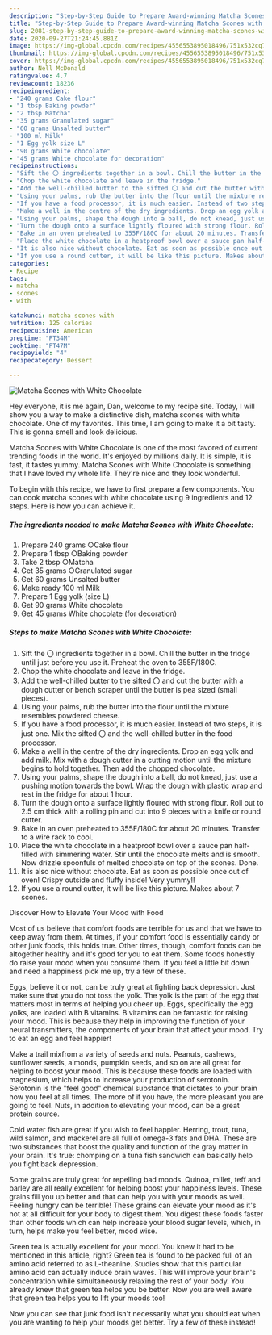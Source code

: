 ```yaml
---
description: "Step-by-Step Guide to Prepare Award-winning Matcha Scones with White Chocolate"
title: "Step-by-Step Guide to Prepare Award-winning Matcha Scones with White Chocolate"
slug: 2081-step-by-step-guide-to-prepare-award-winning-matcha-scones-with-white-chocolate
date: 2020-09-27T21:24:45.881Z
image: https://img-global.cpcdn.com/recipes/4556553895018496/751x532cq70/matcha-scones-with-white-chocolate-recipe-main-photo.jpg
thumbnail: https://img-global.cpcdn.com/recipes/4556553895018496/751x532cq70/matcha-scones-with-white-chocolate-recipe-main-photo.jpg
cover: https://img-global.cpcdn.com/recipes/4556553895018496/751x532cq70/matcha-scones-with-white-chocolate-recipe-main-photo.jpg
author: Nell McDonald
ratingvalue: 4.7
reviewcount: 18236
recipeingredient:
- "240 grams Cake flour"
- "1 tbsp Baking powder"
- "2 tbsp Matcha"
- "35 grams Granulated sugar"
- "60 grams Unsalted butter"
- "100 ml Milk"
- "1 Egg yolk size L"
- "90 grams White chocolate"
- "45 grams White chocolate for decoration"
recipeinstructions:
- "Sift the 〇 ingredients together in a bowl. Chill the butter in the fridge until just before you use it. Preheat the oven to 355F/180C."
- "Chop the white chocolate and leave in the fridge."
- "Add the well-chilled butter to the sifted 〇 and cut the butter with a dough cutter or bench scraper until the butter is pea sized (small pieces)."
- "Using your palms, rub the butter into the flour until the mixture resembles powdered cheese."
- "If you have a food processor, it is much easier. Instead of two steps, it is just one. Mix the sifted 〇 and the well-chilled butter in the food processor."
- "Make a well in the centre of the dry ingredients. Drop an egg yolk and add milk. Mix with a dough cutter in a cutting motion until the mixture begins to hold together. Then add the chopped chocolate."
- "Using your palms, shape the dough into a ball, do not knead, just use a pushing motion towards the bowl. Wrap the dough with plastic wrap and rest in the fridge for about 1 hour."
- "Turn the dough onto a surface lightly floured with strong flour. Roll out to 2.5 cm thick with a rolling pin and cut into 9 pieces with a knife or round cutter."
- "Bake in an oven preheated to 355F/180C for about 20 minutes. Transfer to a wire rack to cool."
- "Place the white chocolate in a heatproof bowl over a sauce pan half-filled with simmering water. Stir until the chocolate melts and is smooth. Now drizzle spoonfuls of melted chocolate on top of the scones. Done."
- "It is also nice without chocolate. Eat as soon as possible once out of oven!  Crispy outside and fluffy inside! Very yummy!!"
- "If you use a round cutter, it will be like this picture. Makes about 7 scones."
categories:
- Recipe
tags:
- matcha
- scones
- with

katakunci: matcha scones with 
nutrition: 125 calories
recipecuisine: American
preptime: "PT34M"
cooktime: "PT47M"
recipeyield: "4"
recipecategory: Dessert

---
```



![Matcha Scones with White Chocolate](https://img-global.cpcdn.com/recipes/4556553895018496/751x532cq70/matcha-scones-with-white-chocolate-recipe-main-photo.jpg)

Hey everyone, it is me again, Dan, welcome to my recipe site. Today, I will show you a way to make a distinctive dish, matcha scones with white chocolate. One of my favorites. This time, I am going to make it a bit tasty. This is gonna smell and look delicious.

Matcha Scones with White Chocolate is one of the most favored of current trending foods in the world. It's enjoyed by millions daily. It is simple, it is fast, it tastes yummy. Matcha Scones with White Chocolate is something that I have loved my whole life. They're nice and they look wonderful.




To begin with this recipe, we have to first prepare a few components. You can cook matcha scones with white chocolate using 9 ingredients and 12 steps. Here is how you can achieve it.

<!--inarticleads1-->

##### The ingredients needed to make Matcha Scones with White Chocolate:

1. Prepare 240 grams ○Cake flour
1. Prepare 1 tbsp ○Baking powder
1. Take 2 tbsp ○Matcha
1. Get 35 grams ○Granulated sugar
1. Get 60 grams Unsalted butter
1. Make ready 100 ml Milk
1. Prepare 1 Egg yolk (size L)
1. Get 90 grams White chocolate
1. Get 45 grams White chocolate (for decoration)




<!--inarticleads2-->

##### Steps to make Matcha Scones with White Chocolate:

1. Sift the 〇 ingredients together in a bowl. Chill the butter in the fridge until just before you use it. Preheat the oven to 355F/180C.
1. Chop the white chocolate and leave in the fridge.
1. Add the well-chilled butter to the sifted 〇 and cut the butter with a dough cutter or bench scraper until the butter is pea sized (small pieces).
1. Using your palms, rub the butter into the flour until the mixture resembles powdered cheese.
1. If you have a food processor, it is much easier. Instead of two steps, it is just one. Mix the sifted 〇 and the well-chilled butter in the food processor.
1. Make a well in the centre of the dry ingredients. Drop an egg yolk and add milk. Mix with a dough cutter in a cutting motion until the mixture begins to hold together. Then add the chopped chocolate.
1. Using your palms, shape the dough into a ball, do not knead, just use a pushing motion towards the bowl. Wrap the dough with plastic wrap and rest in the fridge for about 1 hour.
1. Turn the dough onto a surface lightly floured with strong flour. Roll out to 2.5 cm thick with a rolling pin and cut into 9 pieces with a knife or round cutter.
1. Bake in an oven preheated to 355F/180C for about 20 minutes. Transfer to a wire rack to cool.
1. Place the white chocolate in a heatproof bowl over a sauce pan half-filled with simmering water. Stir until the chocolate melts and is smooth. Now drizzle spoonfuls of melted chocolate on top of the scones. Done.
1. It is also nice without chocolate. Eat as soon as possible once out of oven!  Crispy outside and fluffy inside! Very yummy!!
1. If you use a round cutter, it will be like this picture. Makes about 7 scones.




Discover How to Elevate Your Mood with Food


Most of us believe that comfort foods are terrible for us and that we have to keep away from them. At times, if your comfort food is essentially candy or other junk foods, this holds true. Other times, though, comfort foods can be altogether healthy and it's good for you to eat them. Some foods honestly do raise your mood when you consume them. If you feel a little bit down and need a happiness pick me up, try a few of these.

Eggs, believe it or not, can be truly great at fighting back depression. Just make sure that you do not toss the yolk. The yolk is the part of the egg that matters most in terms of helping you cheer up. Eggs, specifically the egg yolks, are loaded with B vitamins. B vitamins can be fantastic for raising your mood. This is because they help in improving the function of your neural transmitters, the components of your brain that affect your mood. Try to eat an egg and feel happier!

Make a trail mixfrom a variety of seeds and nuts. Peanuts, cashews, sunflower seeds, almonds, pumpkin seeds, and so on are all great for helping to boost your mood. This is because these foods are loaded with magnesium, which helps to increase your production of serotonin. Serotonin is the "feel good" chemical substance that dictates to your brain how you feel at all times. The more of it you have, the more pleasant you are going to feel. Nuts, in addition to elevating your mood, can be a great protein source.

Cold water fish are great if you wish to feel happier. Herring, trout, tuna, wild salmon, and mackerel are all full of omega-3 fats and DHA. These are two substances that boost the quality and function of the gray matter in your brain. It's true: chomping on a tuna fish sandwich can basically help you fight back depression. 

Some grains are truly great for repelling bad moods. Quinoa, millet, teff and barley are all really excellent for helping boost your happiness levels. These grains fill you up better and that can help you with your moods as well. Feeling hungry can be terrible! These grains can elevate your mood as it's not at all difficult for your body to digest them. You digest these foods faster than other foods which can help increase your blood sugar levels, which, in turn, helps make you feel better, mood wise.

Green tea is actually excellent for your mood. You knew it had to be mentioned in this article, right? Green tea is found to be packed full of an amino acid referred to as L-theanine. Studies show that this particular amino acid can actually induce brain waves. This will improve your brain's concentration while simultaneously relaxing the rest of your body. You already knew that green tea helps you be better. Now you are well aware that green tea helps you to lift your moods too!

Now you can see that junk food isn't necessarily what you should eat when you are wanting to help your moods get better. Try a few of these instead!

